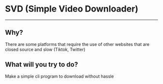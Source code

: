 # SVD (Simple Video Downloader)
---
## Why?
There are some platforms that require the use of other websites that are closed source and slow (Tiktok, Twitter)

## What will you try to do?
Make a simple cli program to download without hassle

